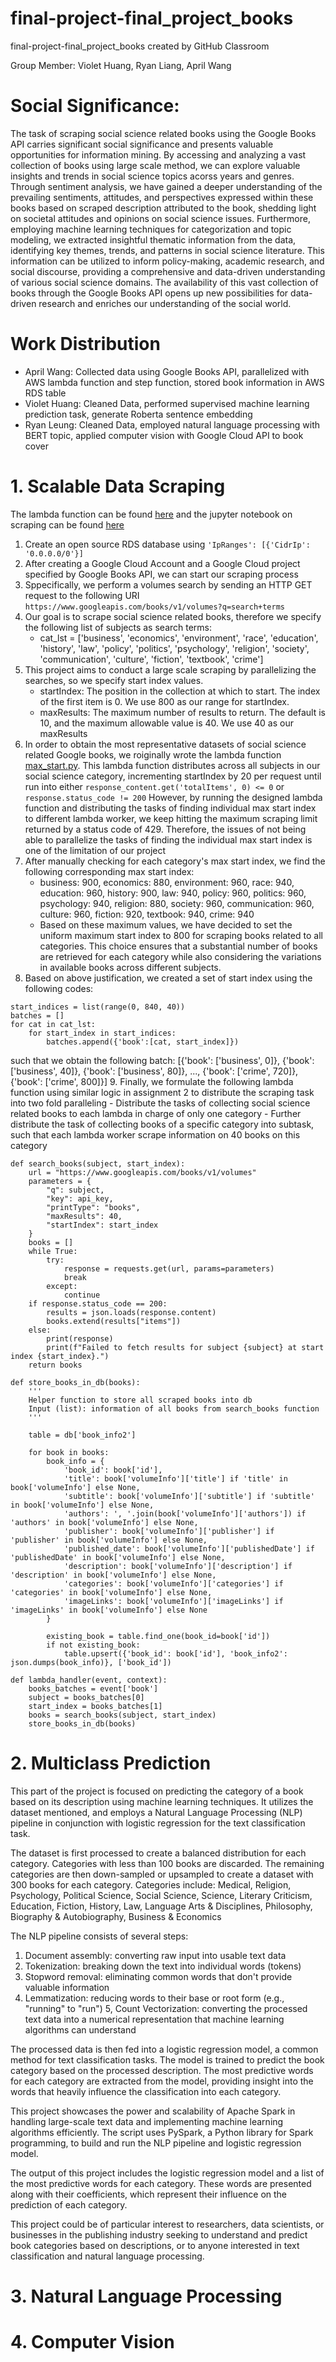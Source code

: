 # final-project-final_project_books
final-project-final_project_books created by GitHub Classroom

Group Member: Violet Huang, Ryan Liang, April Wang

# Social Significance:
The task of scraping social science related books using the Google Books API carries significant social significance and presents valuable opportunities for information mining. By accessing and analyzing a vast collection of books using large scale method, we can explore valuable insights and trends in social science topics acorss years and genres. Through sentiment analysis, we have gained a deeper understanding of the prevailing sentiments, attitudes, and perspectives expressed within these books based on scraped description attributed to the book, shedding light on societal attitudes and opinions on social science issues. Furthermore, employing machine learning techniques for categorization and topic modeling, we extracted insightful thematic information from the data, identifying key themes, trends, and patterns in social science literature. This information can be utilized to inform policy-making, academic research, and social discourse, providing a comprehensive and data-driven understanding of various social science domains. The availability of this vast collection of books through the Google Books API opens up new possibilities for data-driven research and enriches our understanding of the social world.


# Work Distribution
- April Wang: Collected data using Google Books API, parallelized with AWS lambda function and step function, stored book information in AWS RDS table
- Violet Huang: Cleaned Data, performed supervised machine learning prediction task, generate Roberta sentence embedding
- Ryan Leung: Cleaned Data, employed natural language processing with BERT topic, applied computer vision with Google Cloud API to book cover

# 1. Scalable Data Scraping
The lambda function can be found [here](https://github.com/macs30123-s23/final-project-final_project_books/blob/main/scraper_lambda.py) and the jupyter notebook on scraping can be found [here](https://github.com/macs30123-s23/final-project-final_project_books/blob/main/scrape_book.ipynb)
1. Create an open source RDS database using ```'IpRanges': [{'CidrIp': '0.0.0.0/0'}]```
2. After creating a Google Cloud Account and a Google Cloud project specified by Google Books API, we can start our scraping process
3. Sppecifically, we perform a volumes search by sending an HTTP GET request to the following URI ```https://www.googleapis.com/books/v1/volumes?q=search+terms```
4. Our goal is to scrape social science related books, therefore we specify the following list of subjects as search terms:
    - cat_lst = ['business', 'economics', 'environment', 'race', 'education', 'history', 'law', 'policy', 'politics', 'psychology', 'religion', 'society', 'communication', 'culture', 'fiction', 'textbook', 'crime']
5. This project aims to conduct a large scale scraping by parallelizing the searches, so we specify start index values. 
    - startIndex: The position in the collection at which to start. The index of the first item is 0. We use 800 as our range for startIndex.
    - maxResults: The maximum number of results to return. The default is 10, and the maximum allowable value is 40. We use 40 as our maxResults
6. In order to obtain the most representative datasets of social science related Google books, we roiginally wrote the lambda function [max_start.py](https://github.com/macs30123-s23/final-project-final_project_books/blob/main/max_start.py). This lambda function distributes across all subjects in our social science category, incrementing startIndex by 20 per request until run into either ```response_content.get('totalItems', 0) <= 0``` or ```response.status_code != 200``` However, by running the designed lambda function and distributing the tasks of finding individual max start index to different lambda worker, we keep hitting the maximum scraping limit returned by a status code of 429. Therefore, the issues of not being able to parallelize the tasks of finding the individual max start index is one of the limitation of our project
7. After manually checking for each category's max start index, we find the following corresponding max start index:
    - business: 900, economics: 880, environment: 960, race: 940, education: 960, history: 900, law: 940, policy: 960, politics: 960, psychology: 940, religion: 880, society: 960, communication: 960, culture: 960, fiction: 920, textbook: 940, crime: 940
    - Based on these maximum values, we have decided to set the uniform maximum start index to 800 for scraping books related to all categories. This choice ensures that a substantial number of books are retrieved for each category while also considering the variations in available books across different subjects.
8. Based on above justification, we created a set of start index using the following codes:
```
start_indices = list(range(0, 840, 40))
batches = []
for cat in cat_lst:
    for start_index in start_indices:
        batches.append({'book':[cat, start_index]})
```
such that we obtain the following batch: [{'book': ['business', 0]}, {'book': ['business', 40]}, {'book': ['business', 80]}, ...,  {'book': ['crime', 720]},
 {'book': ['crime', 800]}]
9. Finally, we formulate the following lambda function using similar logic in assignment 2 to distribute the scraping task into two fold paralleling
        - Distribute the tasks of collecting social science related books to each lambda in charge of only one category
        - Further distribute the task of collecting books of a specific category into subtask, such that each lambda worker scrape information on 40 books on this category

```
def search_books(subject, start_index):
    url = "https://www.googleapis.com/books/v1/volumes"
    parameters = {
        "q": subject,
        "key": api_key,
        "printType": "books",
        "maxResults": 40,
        "startIndex": start_index
    }
    books = []
    while True:
        try:
            response = requests.get(url, params=parameters)
            break
        except:
            continue
    if response.status_code == 200:
        results = json.loads(response.content)
        books.extend(results["items"])
    else:
        print(response)
        print(f"Failed to fetch results for subject {subject} at start index {start_index}.")
    return books
```

```
def store_books_in_db(books):
    ''' 
    Helper function to store all scraped books into db
    Input (list): information of all books from search_books function
    '''

    table = db['book_info2']

    for book in books:
        book_info = {
            'book_id': book['id'],
            'title': book['volumeInfo']['title'] if 'title' in book['volumeInfo'] else None,
            'subtitle': book['volumeInfo']['subtitle'] if 'subtitle' in book['volumeInfo'] else None,
            'authors': ', '.join(book['volumeInfo']['authors']) if 'authors' in book['volumeInfo'] else None,
            'publisher': book['volumeInfo']['publisher'] if 'publisher' in book['volumeInfo'] else None,
            'published_date': book['volumeInfo']['publishedDate'] if 'publishedDate' in book['volumeInfo'] else None,
            'description': book['volumeInfo']['description'] if 'description' in book['volumeInfo'] else None,
            'categories': book['volumeInfo']['categories'] if 'categories' in book['volumeInfo'] else None,
            'imageLinks': book['volumeInfo']['imageLinks'] if 'imageLinks' in book['volumeInfo'] else None
        }

        existing_book = table.find_one(book_id=book['id'])
        if not existing_book:
            table.upsert({'book_id': book['id'], 'book_info2': json.dumps(book_info)}, ['book_id']) 
```

```
def lambda_handler(event, context):
    books_batches = event['book']
    subject = books_batches[0]
    start_index = books_batches[1]
    books = search_books(subject, start_index)
    store_books_in_db(books)
```



# 2. Multiclass Prediction 
This part of the project is focused on predicting the category of a book based on its description using machine learning techniques. It utilizes the dataset mentioned, and employs a Natural Language Processing (NLP) pipeline in conjunction with logistic regression for the text classification task.

The dataset is first processed to create a balanced distribution for each category. Categories with less than 100 books are discarded. The remaining categories are then down-sampled or upsampled to create a dataset with 300 books for each category. Categories include: Medical, Religion, Psychology, Political Science, Social Science, Science, Literary Criticism, Education, Fiction, History, Law, Language Arts & Disciplines, Philosophy, Biography & Autobiography, Business & Economics

The NLP pipeline consists of several steps:

1. Document assembly: converting raw input into usable text data
2. Tokenization: breaking down the text into individual words (tokens)
3. Stopword removal: eliminating common words that don't provide valuable information
4. Lemmatization: reducing words to their base or root form (e.g., "running" to "run")
5, Count Vectorization: converting the processed text data into a numerical representation that machine learning algorithms can understand

The processed data is then fed into a logistic regression model, a common method for text classification tasks. The model is trained to predict the book category based on the processed description. The most predictive words for each category are extracted from the model, providing insight into the words that heavily influence the classification into each category.

This project showcases the power and scalability of Apache Spark in handling large-scale text data and implementing machine learning algorithms efficiently. The script uses PySpark, a Python library for Spark programming, to build and run the NLP pipeline and logistic regression model.

The output of this project includes the logistic regression model and a list of the most predictive words for each category. These words are presented along with their coefficients, which represent their influence on the prediction of each category.

This project could be of particular interest to researchers, data scientists, or businesses in the publishing industry seeking to understand and predict book categories based on descriptions, or to anyone interested in text classification and natural language processing.

# 3. Natural Language Processing

# 4. Computer Vision
